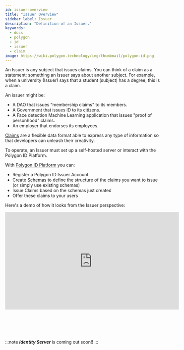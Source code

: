 ```yaml
---
id: issuer-overview
title: "Issuer Overview"
sidebar_label: Issuer
description: "Definition of an Issuer."
keywords: 
  - docs
  - polygon
  - id
  - issuer
  - claim
image: https://wiki.polygon.technology/img/thumbnail/polygon-id.png
---
```



An Issuer is any subject that issues claims. You can think of a claim as a statement: something an Issuer says about another subject. For example, when a university (Issuer) says that a student (subject) has a degree, this is a claim.

An issuer might be: 

- A DAO that issues “membership claims" to its members.
- A Government that issues ID to its citizens.
- A Face detection Machine Learning application that issues "proof of personhood" claims. 
- An employer that endorses its employees.

<a href="https://docs.iden3.io/protocol/claims-structure/" target="_blank">Claims</a> are a flexible data format able to express any type of information so that developers can unleash their creativity.

To operate, an Issuer must set up a self-hosted server or interact with the Polygon ID Platform. 

With [Polygon ID Platform](https://platform-test.polygonid.com/) you can: 

- Register a Polygon ID Issuer Account
- Create <a href="https://docs.iden3.io/protocol/claim-schema/" target="_blank">Schemas</a> to define the structure of the claims you want to issue (or simply use existing schemas)
- Issue Claims based on the schemas just created 
- Offer these claims to your users

Here's a demo of how it looks from the Issuer perspective:


<div align="center">
<iframe width="560" height="315" src="https://www.youtube.com/embed/VClUFjs8lh8" title="YouTube video player" frameborder="0" allow="accelerometer; autoplay; clipboard-write; encrypted-media; gyroscope; picture-in-picture" allowfullscreen></iframe>
</div>

<br></br><br></br>

:::note
***Identity Server*** is coming out soon!!
:::